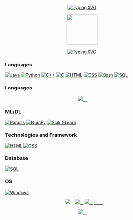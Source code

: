 
<p align="center">
    <a href="https://github.com/skrShailesh">
        <img src="https://readme-typing-svg.demolab.com?font=Georgia&size=28&duration=2000&pause=100&multiline=true&width=300&height=50& lines=Hi!+ there;" alt="Typing SVG" />
    </a>
  




<div id ="header" align ="center"> 
   <img src ="https://media.giphy.com/media/M9gbBd9nbDrOTu1Mqx/giphy.gif" width ="100"/> 
 </div>
      

<p align="center">
    <a href="https://github.com/skrShailesh">
        <img src="https://readme-typing-svg.demolab.com?font=Georgia&size=20&duration=2000&pause=100&multiline=true&width=500&height=80&lines=Hi!+ I'm +Shailesh+Kumar;A Computer Science Engineering student+%7C+%7C+;Welcome to my repo+%7C+%7C+" alt="Typing SVG" />
    </a>

### Languages
[![Java](https://img.shields.io/badge/java-black?style=for-the-badge&logo=openjdk)](https://github.com/wervlad)
[![Python](https://img.shields.io/badge/python-black?style=for-the-badge&logo=python)](https://github.com/wervlad)
[![C++](https://img.shields.io/badge/c++-black?style=for-the-badge&logo=cplusplus)](https://github.com/wervlad)
[![C](https://img.shields.io/badge/c-black?style=for-the-badge&logo=c)](https://github.com/wervlad)
[![HTML](https://img.shields.io/badge/HTML-black?style=for-the-badge&logo=HTML)](https://github.com/wervlad)
[![CSS](https://img.shields.io/badge/CSS-black?style=for-the-badge&logo=CSS)](https://github.com/wervlad)
[![Bash](https://img.shields.io/badge/bash-black?style=for-the-badge&logo=gnu-bash&logoColor=white)](https://github.com/wervlad)
[![SQL](https://img.shields.io/badge/sql-black?style=for-the-badge&logo=mysql)](https://github.com/wervlad)
  
 ### Languages  
  
 <p align = "center"> 
   <a href="https://skillicons.dev"> 
     <img src="https://skillicons.dev/icons?i=,py,java,c,c++,html,css" /> 
   </a> 
 </p>
    
### ML/DL
[![Pandas](https://img.shields.io/badge/pandas-black?style=for-the-badge&logo=pandas)](https://github.com/wervlad)
[![NumPy](https://img.shields.io/badge/numpy-black?style=for-the-badge&logo=numpy)](https://github.com/wervlad)
[![Scikit-Learn](https://img.shields.io/badge/scikit--learn-black?style=for-the-badge&logo=scikit-learn)](https://github.com/wervlad)
    
### Technologies and Framework
[![HTML](https://img.shields.io/badge/HTML-black?style=for-the-badge&logo=HTML)](https://github.com/wervlad)
[![CSS](https://img.shields.io/badge/CSS-black?style=for-the-badge&logo=CSS)](https://github.com/wervlad)
    
### Database
[![SQL](https://img.shields.io/badge/sql-black?style=for-the-badge&logo=mysql)](https://github.com/wervlad)
    
### OS  
[![Windows](https://img.shields.io/badge/Windows-black?style=for-the-badge&logo=Windows)](https://github.com/skr/shailesh)
    

 
 <p align="center"> 
   <a href="https://github.com/wervlad"> 
     <img src="http://github-profile-summary-cards.vercel.app/api/cards/profile-details?username=skrShailesh&theme=transparent" /> 
   </a> 
   <a href="https://github.com/skrShailesh"> 
     <img src="https://github-readme-streak-stats.herokuapp.com/?user=skrShailesh&hide_border=true&card_width=338&theme=transparent" /> 
   </a> 
   <a href="https://github.com/skrShailesh"> 
     <img src="http://github-profile-summary-cards.vercel.app/api/cards/stats?username=skrShailesh&theme=transparent" /> 
   </a> 
   <a href="https://github.com/skrShailesh"> 
     <img src="https://github-readme-stats.vercel.app/api/top-langs/?username=wervlad&langs_count=10&exclude_repo=&hide=jupyter%20notebook,vim%20script,cmake,makefile,batchfile,emacs%20lisp,css,html&layout=default&card_width=699&hide_border=true&theme=transparent" /> 
   </a> 
 </p> 
  
  
 <p align="center">
   <a href="https://github.com/skrShailesh"> 
     <img src="https://komarev.com/ghpvc/?username=skrShailesh&color=blue&style=flat)" /> 
   </a> 
 </p>
 
     
  

    

  
 


<!--
**skrShailesh/skrShailesh** is a ✨ _special_ ✨ repository because its `README.md` (this file) appears on your GitHub profile.

Here are some ideas to get you started:

- 🔭 I’m currently working on ...
- 🌱 I’m currently learning ...
- 👯 I’m looking to collaborate on ...
- 🤔 I’m looking for help with ...
- 💬 Ask me about ...
- 📫 How to reach me: ...
- 😄 Pronouns: ...
- ⚡ Fun fact: ...
-->
